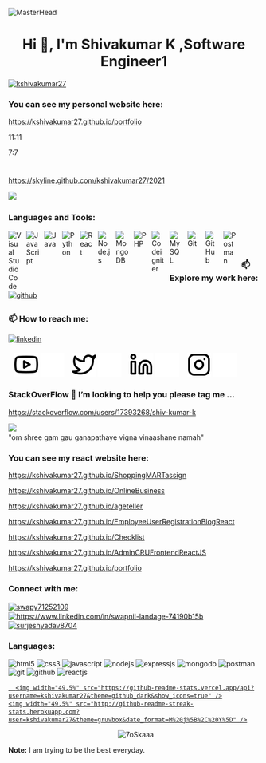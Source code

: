
 ![MasterHead](https://previews.123rf.com/images/karpenkoilia/karpenkoilia1806/karpenkoilia180600011/102988806-vector-line-web-concept-for-programming-linear-web-banner-for-coding-.jpg)
<h1 align="center">Hi 👋, I'm Shivakumar K ,Software Engineer1</h1>


<p align="left"> <a href="https://github.com/ryo-ma/github-profile-trophy"><img src="https://github-profile-trophy.vercel.app/?username=kshivakumar27&theme=gruvbox"  alt="kshivakumar27" /></a> </p>
    
 ### You can see my personal website here:
 https://kshivakumar27.github.io/portfolio
    
    
<!-----  ![](https://komarev.com/ghpvc/?username=kshivakumar27&dc143c) --->

11:11

7:7
#
https://skyline.github.com/kshivakumar27/2021

[Ÿ HŸPE]: https://yhype.me
[GitHub Profile Views Counter]: https://github.com/antonkomarev/github-profile-views-counter

   ![](https://hit.yhype.me/github/profile?user_id=1849174)  


<!---
**kshivakumar27/kshivakumar27** is a ✨ _special_ ✨ repository because its `README.md` (this file) appears on your GitHub profile.

Here are some ideas to get you started:

- 🔭 I’m currently working on ...
- 🌱 I’m currently learning ...
- 👯 I’m looking to collaborate on ...
- 🤔 I’m looking for help with ...
- 💬 Ask me about ...
- 📫 How to reach me: ...
- 😄 Pronouns: ...
- ⚡ Fun fact: ...
--->











### Languages and Tools:

<img align="left" alt="Visual Studio Code" width="26px" src="https://cdn.jsdelivr.net/gh/devicons/devicon/icons/vscode/vscode-original.svg" style="padding-right:10px;" />
<img align="left" alt="JavaScript" width="26px" src="https://cdn.jsdelivr.net/gh/devicons/devicon/icons/javascript/javascript-original.svg" style="padding-right:10px;" />

<img align="left" alt="Java" width="26px" src="https://vectorlogo.zone/logos/java/java-icon.svg" style="padding-right:10px;" />
<img align="left" alt="Python" width="26px" src="https://vectorlogo.zone/logos/python/python-icon.svg" style="padding-right:10px;" />
<img align="left" alt="React" width="26px" src="https://cdn.jsdelivr.net/gh/devicons/devicon/icons/react/react-original.svg" style="padding-right:10px;" />
<img align="left" alt="Node.js" width="26px" src="https://cdn.jsdelivr.net/gh/devicons/devicon/icons/nodejs/nodejs-original.svg" style="padding-right:10px;" />
<img align="left" alt="MongoDB" width="26px" src="https://cdn.jsdelivr.net/gh/devicons/devicon/icons/mongodb/mongodb-original.svg" style="padding-right:10px;" />
<img align="left" alt="PHP" width="26px" src="https://www.freepnglogos.com/uploads/php-logo-png/php-logo-png-transparent-svg-vector-bie-supply-1.png" style="padding-right:10px;" />
<img align="left" alt="Codeigniter" width="26px" src="https://cdn.worldvectorlogo.com/logos/blackfire-inverted-1.svg" style="padding-right:10px;" />

<img align="left" alt="MySQL" width="26px" src="https://cdn.jsdelivr.net/gh/devicons/devicon/icons/mysql/mysql-original.svg" style="padding-right:10px;" />
<img align="left" alt="Git" width="26px" src="https://cdn.jsdelivr.net/gh/devicons/devicon/icons/git/git-original.svg" style="padding-right:10px;" />
<img align="left" alt="GitHub" width="26px" src="https://user-images.githubusercontent.com/3369400/139447912-e0f43f33-6d9f-45f8-be46-2df5bbc91289.png" style="padding-right:10px;" />
<img align="left" alt="Postman" width="26px" src="https://seeklogo.com/images/P/postman-logo-0087CA0D15-seeklogo.com.png" style="padding-right:10px;" />
<br/>
<br/>

<!---
[![Top Langs](https://github-readme-stats.vercel.app/api/top-langs/?username=kshivakumar27&theme=github_dark&layout=compact&hide=html,css,php,blade,roff,scss)](#)

---->

















### 📫 Explore my work here: 
<a href="https://github.com/kshivakumar27" target="_blank">
<img src=https://img.shields.io/badge/github-%2324292e.svg?&style=for-the-badge&logo=github&logoColor=white alt=github style="margin-bottom: 5px;" />
</a>


### 📫 How to reach me:
<a href="https://linkedin.com/in/shivakumar-k-0021b1158" target="_blank">
<img src=https://img.shields.io/badge/linkedin-%231E77B5.svg?&style=for-the-badge&logo=linkedin&logoColor=white alt=linkedin style="margin-bottom: 5px;" />
</a>



<!-- [![website](./img/globe-light.svg)]() -->
<!-- [![website](./img/globe-dark.svg)]() -->

&nbsp;&nbsp;
[![website](./img/youtube-light.svg)](https://www.youtube.com/channel/username#gh-light-mode-only)
[![website](./img/youtube-dark.svg)](https://www.youtube.com/channel/username#gh-dark-mode-only)
&nbsp;&nbsp;
[![website](./img/twitter-light.svg)](https://twitter.com/username#gh-light-mode-only)
[![website](./img/twitter-dark.svg)](https://twitter.com/username#gh-dark-mode-only)
&nbsp;&nbsp;
[![website](./img/linkedin-light.svg)](https://www.linkedin.com/in/username/#gh-light-mode-only)
[![website](./img/linkedin-dark.svg)](https://www.linkedin.com/in/username/#gh-dark-mode-only)
&nbsp;&nbsp;
[![website](./img/instagram-light.svg)](https://www.instagram.com/username/#gh-light-mode-only)
[![website](./img/instagram-dark.svg)](https://www.instagram.com/username/#gh-dark-mode-only)






<!----

<img align="right" src="https://github-readme-stats.vercel.app/api?username=kshivakumar27&show_icons=true&theme=dark&count_private=true" width="400">
------>


 ### StackOverFlow 🤔 I’m looking to help you please tag me ...
https://stackoverflow.com/users/17393268/shiv-kumar-k

![](https://komarev.com/ghpvc/?username=kshivakumar27&label=PROFILE+VIEWS)
<br>"om shree gam gau ganapathaye vigna vinaashane namah"


   
 ### You can see my react website here:
 https://kshivakumar27.github.io/ShoppingMARTassign
 
 https://kshivakumar27.github.io/OnlineBusiness
 
 https://kshivakumar27.github.io/ageteller
 
 
https://kshivakumar27.github.io/EmployeeUserRegistrationBlogReact








https://kshivakumar27.github.io/Checklist

https://kshivakumar27.github.io/AdminCRUFrontendReactJS

https://kshivakumar27.github.io/portfolio

    
  <h3 align="left">Connect with me:</h3>
<p align="left">
<a href="https://twitter.com/SurjeshYadav8" target="blank"><img align="center" src="https://raw.githubusercontent.com/rahuldkjain/github-profile-readme-generator/master/src/images/icons/Social/twitter.svg" alt="swapy71252109" height="30" width="40" /></a>
<a href="https://www.linkedin.com/in/surjeshyadav/" target="blank"><img align="center" src="https://raw.githubusercontent.com/rahuldkjain/github-profile-readme-generator/master/src/images/icons/Social/linked-in-alt.svg" alt="https://www.linkedin.com/in/swapnil-landage-74190b15b" height="30" width="40" /></a>
<a href="https://instagram.com/surjeshyadav8704" target="blank"><img align="center" src="https://raw.githubusercontent.com/rahuldkjain/github-profile-readme-generator/master/src/images/icons/Social/instagram.svg" alt="surjeshyadav8704" height="30" width="40" /></a>
</p>

<h3 align="left">Languages:</h3>
<p>
<img src="https://img.shields.io/badge/HTML5-E34F26?style=for-the-badge&logo=html5&logoColor=white" alt="html5"/>
<img src="https://img.shields.io/badge/CSS3-1572B6?style=for-the-badge&logo=css3&logoColor=white" alt="css3"/>
<img src="https://img.shields.io/badge/JavaScript-323330?style=for-the-badge&logo=javascript&logoColor=F7DF1E" alt="javascript"/>
<img src="https://img.shields.io/badge/Node.js-339933?style=for-the-badge&logo=nodedotjs&logoColor=white" alt="nodejs" />
<img src="https://img.shields.io/badge/Express.js-000000?style=for-the-badge&logo=express&logoColor=white" alt="expressjs"/>
<img src="https://img.shields.io/badge/MongoDB-4EA94B?style=for-the-badge&logo=mongodb&logoColor=white" alt="mongodb"/>
<img src="https://img.shields.io/badge/Postman-FF6C37?style=for-the-badge&logo=Postman&logoColor=white" alt="postman"/>
 <img src="https://img.shields.io/badge/Git-f44d27?style=for-the-badge&logo=git&logoColor=white" alt="git"/>
<img src="https://img.shields.io/badge/GitHub-100000?style=for-the-badge&logo=github&logoColor=white" alt="github"/>
<img src="https://img.shields.io/badge/React-20232A?style=for-the-badge&logo=react&logoColor=61DAFB" alt="reactjs" />

</p>

<p align="left">
  <a href="">
	  
	  
<!------	  
![shiv's GitHub stats](https://github-readme-stats.vercel.app/api?username=kshivakumar27&theme=github_dark&show_icons=true)     -------------->
 
	  
	  
	  <img width="49.5%" src="https://github-readme-stats.vercel.app/api?username=kshivakumar27&theme=github_dark&show_icons=true" />
    <img width="49.5%" src="http://github-readme-streak-stats.herokuapp.com?user=kshivakumar27&theme=gruvbox&date_format=M%20j%5B%2C%20Y%5D" />
  </a>
</p>




<p align="center">
  &nbsp;
	  <img src="https://github-readme-stats.vercel.app/api/top-langs?username=kshivakumar27&langs_count=10&show_icons=true&locale=en&layout=compact&theme=gruvbox" alt="7oSkaaa" height="192px"/>
  <br/>


  <b>Note:</b> I am trying to be the best everyday.
  </p>
 
 


